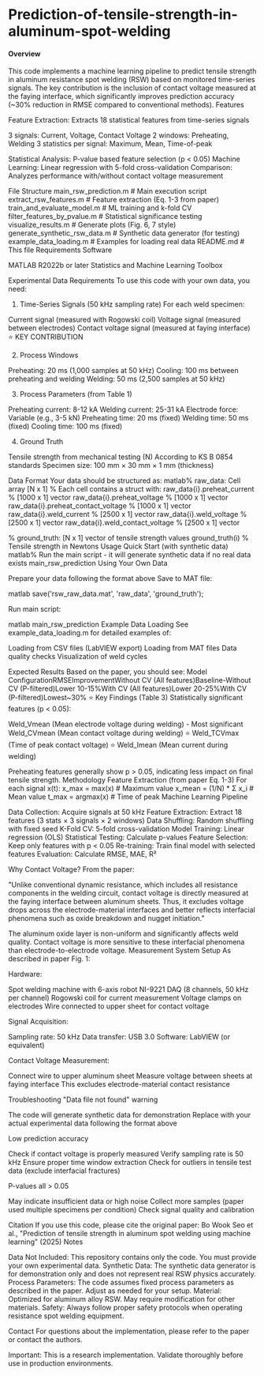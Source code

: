 # Prediction-of-tensile-strength-in-aluminum-spot-welding

#### **Overview**
This code implements a machine learning pipeline to predict tensile strength in aluminum resistance spot welding (RSW) based on monitored time-series signals. The key contribution is the inclusion of contact voltage measured at the faying interface, which significantly improves prediction accuracy (~30% reduction in RMSE compared to conventional methods).
Features

Feature Extraction: Extracts 18 statistical features from time-series signals

3 signals: Current, Voltage, Contact Voltage
2 windows: Preheating, Welding
3 statistics per signal: Maximum, Mean, Time-of-peak


Statistical Analysis: P-value based feature selection (p < 0.05)
Machine Learning: Linear regression with 5-fold cross-validation
Comparison: Analyzes performance with/without contact voltage measurement

File Structure
main_rsw_prediction.m              # Main execution script
extract_rsw_features.m             # Feature extraction (Eq. 1-3 from paper)
train_and_evaluate_model.m         # ML training and k-fold CV
filter_features_by_pvalue.m        # Statistical significance testing
visualize_results.m                # Generate plots (Fig. 6, 7 style)
generate_synthetic_rsw_data.m      # Synthetic data generator (for testing)
example_data_loading.m             # Examples for loading real data
README.md                          # This file
Requirements
Software

MATLAB R2022b or later
Statistics and Machine Learning Toolbox

Experimental Data Requirements
To use this code with your own data, you need:
1. Time-Series Signals (50 kHz sampling rate)
For each weld specimen:

Current signal (measured with Rogowski coil)
Voltage signal (measured between electrodes)
Contact voltage signal (measured at faying interface) ⭐ KEY CONTRIBUTION

2. Process Windows

Preheating: 20 ms (1,000 samples at 50 kHz)
Cooling: 100 ms between preheating and welding
Welding: 50 ms (2,500 samples at 50 kHz)

3. Process Parameters (from Table 1)

Preheating current: 8-12 kA
Welding current: 25-31 kA
Electrode force: Variable (e.g., 3-5 kN)
Preheating time: 20 ms (fixed)
Welding time: 50 ms (fixed)
Cooling time: 100 ms (fixed)

4. Ground Truth

Tensile strength from mechanical testing (N)
According to KS B 0854 standards
Specimen size: 100 mm × 30 mm × 1 mm (thickness)

Data Format
Your data should be structured as:
matlab% raw_data: Cell array [N x 1]
% Each cell contains a struct with:
raw_data{i}.preheat_current           % [1000 x 1] vector
raw_data{i}.preheat_voltage           % [1000 x 1] vector
raw_data{i}.preheat_contact_voltage   % [1000 x 1] vector
raw_data{i}.weld_current              % [2500 x 1] vector
raw_data{i}.weld_voltage              % [2500 x 1] vector
raw_data{i}.weld_contact_voltage      % [2500 x 1] vector

% ground_truth: [N x 1] vector of tensile strength values
ground_truth(i)                       % Tensile strength in Newtons
Usage
Quick Start (with synthetic data)
matlab% Run the main script - it will generate synthetic data if no real data exists
main_rsw_prediction
Using Your Own Data

Prepare your data following the format above
Save to MAT file:

matlab   save('rsw_raw_data.mat', 'raw_data', 'ground_truth');

Run main script:

matlab   main_rsw_prediction
Example Data Loading
See example_data_loading.m for detailed examples of:

Loading from CSV files (LabVIEW export)
Loading from MAT files
Data quality checks
Visualization of weld cycles

Expected Results
Based on the paper, you should see:
Model ConfigurationRMSEImprovementWithout CV (All features)Baseline-Without CV (P-filtered)Lower 10-15%With CV (All features)Lower 20-25%With CV (P-filtered)Lowest~30% ⭐
Key Findings (Table 3)
Statistically significant features (p < 0.05):

Weld_Vmean (Mean electrode voltage during welding) - Most significant
Weld_CVmean (Mean contact voltage during welding) ⭐
Weld_TCVmax (Time of peak contact voltage) ⭐
Weld_Imean (Mean current during welding)

Preheating features generally show p > 0.05, indicating less impact on final tensile strength.
Methodology
Feature Extraction (from paper Eq. 1-3)
For each signal x(t):
x_max  = max(x)                    # Maximum value
x_mean = (1/N) * Σ x_i            # Mean value
t_max  = argmax(x)                 # Time of peak
Machine Learning Pipeline

Data Collection: Acquire signals at 50 kHz
Feature Extraction: Extract 18 features (3 stats × 3 signals × 2 windows)
Data Shuffling: Random shuffling with fixed seed
K-Fold CV: 5-fold cross-validation
Model Training: Linear regression (OLS)
Statistical Testing: Calculate p-values
Feature Selection: Keep only features with p < 0.05
Re-training: Train final model with selected features
Evaluation: Calculate RMSE, MAE, R²

Why Contact Voltage?
From the paper:

"Unlike conventional dynamic resistance, which includes all resistance components in the welding circuit, contact voltage is directly measured at the faying interface between aluminum sheets. Thus, it excludes voltage drops across the electrode-material interfaces and better reflects interfacial phenomena such as oxide breakdown and nugget initiation."

The aluminum oxide layer is non-uniform and significantly affects weld quality. Contact voltage is more sensitive to these interfacial phenomena than electrode-to-electrode voltage.
Measurement System Setup
As described in paper Fig. 1:

Hardware:

Spot welding machine with 6-axis robot
NI-9221 DAQ (8 channels, 50 kHz per channel)
Rogowski coil for current measurement
Voltage clamps on electrodes
Wire connected to upper sheet for contact voltage


Signal Acquisition:

Sampling rate: 50 kHz
Data transfer: USB 3.0
Software: LabVIEW (or equivalent)


Contact Voltage Measurement:

Connect wire to upper aluminum sheet
Measure voltage between sheets at faying interface
This excludes electrode-material contact resistance



Troubleshooting
"Data file not found" warning

The code will generate synthetic data for demonstration
Replace with your actual experimental data following the format above

Low prediction accuracy

Check if contact voltage is properly measured
Verify sampling rate is 50 kHz
Ensure proper time window extraction
Check for outliers in tensile test data (exclude interfacial fractures)

P-values all > 0.05

May indicate insufficient data or high noise
Collect more samples (paper used multiple specimens per condition)
Check signal quality and calibration

Citation
If you use this code, please cite the original paper:
Bo Wook Seo et al., "Prediction of tensile strength in aluminum spot welding 
using machine learning" (2025)
Notes

Data Not Included: This repository contains only the code. You must provide your own experimental data.
Synthetic Data: The synthetic data generator is for demonstration only and does not represent real RSW physics accurately.
Process Parameters: The code assumes fixed process parameters as described in the paper. Adjust as needed for your setup.
Material: Optimized for aluminum alloy RSW. May require modification for other materials.
Safety: Always follow proper safety protocols when operating resistance spot welding equipment.

Contact
For questions about the implementation, please refer to the paper or contact the authors.

Important: This is a research implementation. Validate thoroughly before use in production environments.
